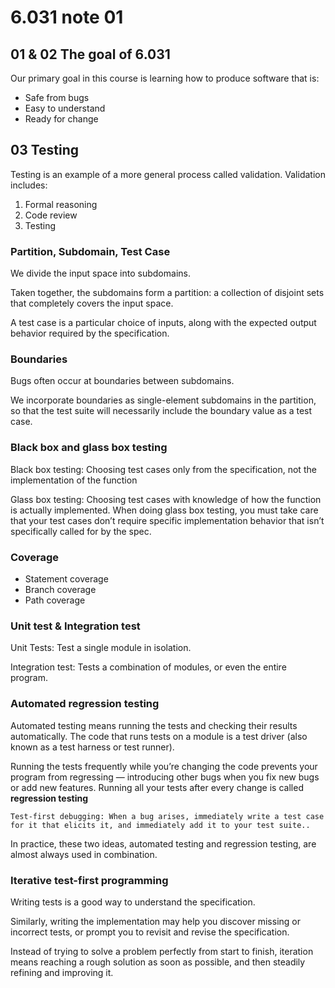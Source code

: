 # 6.031 note 01

## 01 & 02 The goal of 6.031

Our primary goal in this course is learning how to produce software that is:

* Safe from bugs
* Easy to understand
* Ready for change

## 03 Testing

Testing is an example of a more general process called validation.  Validation includes:

1. Formal reasoning
2. Code review
3. Testing

### Partition, Subdomain, Test Case

We divide the input space into subdomains.

Taken together, the subdomains form a partition: a collection of disjoint sets that completely covers the input space.

A test case is a particular choice of inputs, along with the expected output behavior required by the specification.

### Boundaries

Bugs often occur at boundaries between subdomains.

We incorporate boundaries as single-element subdomains in the partition, so that the test suite will necessarily include the boundary value as a test case.

### Black box and glass box testing

Black box testing: Choosing test cases only from the specification, not the implementation of the function

Glass box testing: Choosing test cases with knowledge of how the function is actually implemented. When doing glass box testing, you must take care that your test cases don’t require specific implementation behavior that isn’t specifically called for by the spec.

### Coverage

* Statement coverage
* Branch coverage
* Path coverage

### Unit test & Integration test

Unit Tests: Test a single module in isolation.

Integration test: Tests a combination of modules, or even the entire program.

### Automated regression testing

Automated testing means running the tests and checking their results automatically. The code that runs tests on a module is a test driver (also known as a test harness or test runner).

Running the tests frequently while you’re changing the code prevents your program from regressing — introducing other bugs when you fix new bugs or add new features. Running all your tests after every change is called **regression testing**

```
Test-first debugging: When a bug arises, immediately write a test case for it that elicits it, and immediately add it to your test suite..
```

In practice, these two ideas, automated testing and regression testing, are almost always used in combination. 

### Iterative test-first programming

Writing tests is a good way to understand the specification.

Similarly, writing the implementation may help you discover missing or incorrect tests, or prompt you to revisit and revise the specification.

Instead of trying to solve a problem perfectly from start to finish, iteration means reaching a rough solution as soon as possible, and then steadily refining and improving it.
